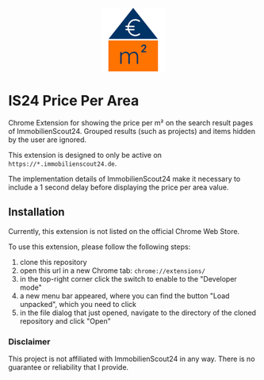 <p align="center">
  <img src="https://raw.githubusercontent.com/StegSchreck/is24-price-per-area/master/images/icon_128.png" width="128px">
</p>

# IS24 Price Per Area
Chrome Extension for showing the price per m² on the search result pages of ImmobilienScout24.
Grouped results (such as projects) and items hidden by the user are ignored.

This extension is designed to only be active on `https://*.immobilienscout24.de`.

The implementation details of ImmobilienScout24 make it necessary to include a 1 second delay before displaying the price per area value.

## Installation
Currently, this extension is not listed on the official Chrome Web Store.

To use this extension, please follow the following steps:
1. clone this repository
2. open this url in a new Chrome tab: `chrome://extensions/`
3. in the top-right corner click the switch to enable to the "Developer mode"
4. a new menu bar appeared, where you can find the button "Load unpacked", which you need to click
5. in the file dialog that just opened, navigate to the directory of the cloned repository and click "Open"

### Disclaimer
This project is not affiliated with ImmobilienScout24 in any way. There is no guarantee or reliability that I provide.
